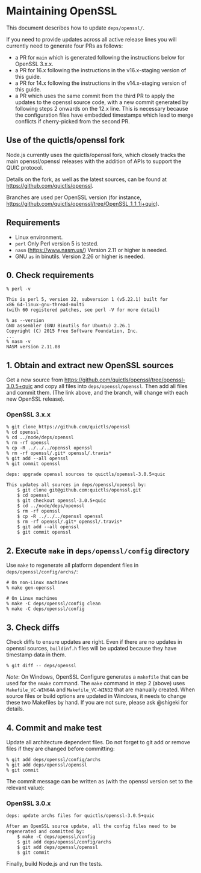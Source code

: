 # Maintaining OpenSSL

This document describes how to update `deps/openssl/`.

If you need to provide updates across all active release lines you will
currently need to generate four PRs as follows:

* a PR for `main` which is generated following the instructions
  below for OpenSSL 3.x.x.
* a PR for 16.x following the instructions in the v16.x-staging version
  of this guide.
* a PR for 14.x following the instructions in the v14.x-staging version
  of this guide.
* a PR which uses the same commit from the third PR to apply the
  updates to the openssl source code, with a new commit generated
  by following steps 2 onwards on the 12.x line. This is
  necessary because the configuration files have embedded timestamps
  which lead to merge conflicts if cherry-picked from the second PR.

## Use of the quictls/openssl fork

Node.js currently uses the quictls/openssl fork, which closely tracks
the main openssl/openssl releases with the addition of APIs to support
the QUIC protocol.

Details on the fork, as well as the latest sources, can be found at
<https://github.com/quictls/openssl>.

Branches are used per OpenSSL version (for instance,
<https://github.com/quictls/openssl/tree/OpenSSL_1_1_1j+quic>).

## Requirements

* Linux environment.
* `perl` Only Perl version 5 is tested.
* `nasm` (<https://www.nasm.us/>) Version 2.11 or higher is needed.
* GNU `as` in binutils. Version 2.26 or higher is needed.

## 0. Check requirements

```console
% perl -v

This is perl 5, version 22, subversion 1 (v5.22.1) built for
x86_64-linux-gnu-thread-multi
(with 60 registered patches, see perl -V for more detail)

% as --version
GNU assembler (GNU Binutils for Ubuntu) 2.26.1
Copyright (C) 2015 Free Software Foundation, Inc.
...
% nasm -v
NASM version 2.11.08
```

## 1. Obtain and extract new OpenSSL sources

Get a new source from <https://github.com/quictls/openssl/tree/openssl-3.0.5+quic>
and copy all files into `deps/openssl/openssl`. Then add all files and commit
them. (The link above, and the branch, will change with each new OpenSSL
release).

### OpenSSL 3.x.x

```console
% git clone https://github.com/quictls/openssl
% cd openssl
% cd ../node/deps/openssl
% rm -rf openssl
% cp -R ../../../openssl openssl
% rm -rf openssl/.git* openssl/.travis*
% git add --all openssl
% git commit openssl
```

```text
deps: upgrade openssl sources to quictls/openssl-3.0.5+quic

This updates all sources in deps/openssl/openssl by:
    $ git clone git@github.com:quictls/openssl.git
    $ cd openssl
    $ git checkout openssl-3.0.5+quic
    $ cd ../node/deps/openssl
    $ rm -rf openssl
    $ cp -R ../../../openssl openssl
    $ rm -rf openssl/.git* openssl/.travis*
    $ git add --all openssl
    $ git commit openssl
```

## 2. Execute `make` in `deps/openssl/config` directory

Use `make` to regenerate all platform dependent files in
`deps/openssl/config/archs/`:

```console
# On non-Linux machines
% make gen-openssl

# On Linux machines
% make -C deps/openssl/config clean
% make -C deps/openssl/config
```

## 3. Check diffs

Check diffs to ensure updates are right. Even if there are no updates in openssl
sources, `buildinf.h` files will be updated because they have timestamp
data in them.

```console
% git diff -- deps/openssl
```

_Note_: On Windows, OpenSSL Configure generates a `makefile` that can be
used for the `nmake` command. The `make` command in step 2 (above) uses
`Makefile_VC-WIN64A` and `Makefile_VC-WIN32` that are manually
created. When source files or build options are updated in Windows,
it needs to change these two Makefiles by hand. If you are not sure,
please ask @shigeki for details.

## 4. Commit and make test

Update all architecture dependent files. Do not forget to git add or remove
files if they are changed before committing:

```console
% git add deps/openssl/config/archs
% git add deps/openssl/openssl
% git commit
```

The commit message can be written as (with the openssl version set
to the relevant value):

### OpenSSL 3.0.x

```text
deps: update archs files for quictls/openssl-3.0.5+quic

After an OpenSSL source update, all the config files need to be
regenerated and committed by:
    $ make -C deps/openssl/config
    $ git add deps/openssl/config/archs
    $ git add deps/openssl/openssl
    $ git commit
```

Finally, build Node.js and run the tests.
